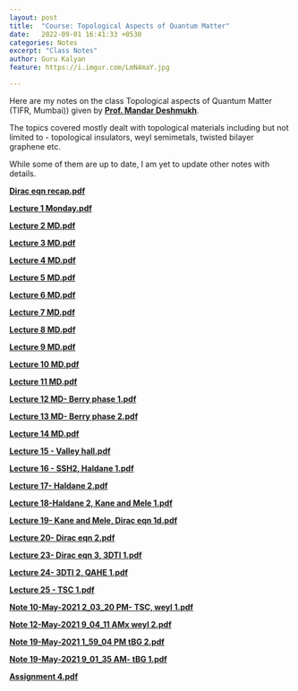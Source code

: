 ```yaml
---
layout: post
title:  "Course: Topological Aspects of Quantum Matter"
date:   2022-09-01 16:41:33 +0530
categories: Notes
excerpt: "Class Notes"
author: Guru Kalyan
feature: https://i.imgur.com/LmN4maY.jpg

---
```

Here are my notes on the class Topological aspects of Quantum Matter (TIFR, Mumbai)) given by **<a href="https://sites.google.com/view/mandarmdeshmukh/home" target="_blank">
Prof. Mandar Deshmukh</a>**.

The topics covered mostly dealt with topological materials including but not limited to - topological insulators, weyl semimetals, twisted bilayer graphene etc.

While some of them are up to date, I am yet to update other notes with details.




**<a href="https://guruzeta.github.io/sun/pdfs/Dirac eqn recap.pdf" target="_blank">Dirac eqn recap.pdf</a>**

<!-- **<a href="https://guruzeta.github.io/sun/pdfs/Exercises .pdf" target="_blank">Exercises .pdf</a>** -->

**<a href="https://guruzeta.github.io/sun/pdfs/Lecture 1 Monday.pdf" target="_blank">Lecture 1 Monday.pdf</a>**

**<a href="https://guruzeta.github.io/sun/pdfs/Lecture 2 MD.pdf" target="_blank">Lecture 2 MD.pdf</a>**

**<a href="https://guruzeta.github.io/sun/pdfs/Lecture 3 MD.pdf" target="_blank">Lecture 3 MD.pdf</a>**

**<a href="https://guruzeta.github.io/sun/pdfs/Lecture 4 MD.pdf" target="_blank">Lecture 4 MD.pdf</a>**

**<a href="https://guruzeta.github.io/sun/pdfs/Lecture 5 MD.pdf" target="_blank">Lecture 5 MD.pdf</a>**

**<a href="https://guruzeta.github.io/sun/pdfs/Lecture 6 MD.pdf" target="_blank">Lecture 6 MD.pdf</a>**

**<a href="https://guruzeta.github.io/sun/pdfs/Lecture 7 MD.pdf" target="_blank">Lecture 7 MD.pdf</a>**

**<a href="https://guruzeta.github.io/sun/pdfs/Lecture 8 MD.pdf" target="_blank">Lecture 8 MD.pdf</a>**

**<a href="https://guruzeta.github.io/sun/pdfs/Lecture 9 MD.pdf" target="_blank">Lecture 9 MD.pdf</a>**

**<a href="https://guruzeta.github.io/sun/pdfs/Lecture 10 MD.pdf" target="_blank">Lecture 10 MD.pdf</a>**

**<a href="https://guruzeta.github.io/sun/pdfs/Lecture 11 MD.pdf" target="_blank">Lecture 11 MD.pdf</a>**

**<a href="https://guruzeta.github.io/sun/pdfs/Lecture 12 MD- Berry phase 1.pdf" target="_blank">Lecture 12 MD- Berry phase 1.pdf</a>**

**<a href="https://guruzeta.github.io/sun/pdfs/Lecture 13 MD- Berry phase 2.pdf" target="_blank">Lecture 13 MD- Berry phase 2.pdf</a>**

**<a href="https://guruzeta.github.io/sun/pdfs/Lecture 14 MD.pdf" target="_blank">Lecture 14 MD.pdf</a>**

**<a href="https://guruzeta.github.io/sun/pdfs/Lecture 15 - Valley hall.pdf" target="_blank">Lecture 15 - Valley hall.pdf</a>**

**<a href="https://guruzeta.github.io/sun/pdfs/Lecture 16 - SSH2, Haldane 1.pdf" target="_blank">Lecture 16 - SSH2, Haldane 1.pdf</a>**

**<a href="https://guruzeta.github.io/sun/pdfs/Lecture 17- Haldane 2.pdf" target="_blank">Lecture 17- Haldane 2.pdf</a>**

**<a href="https://guruzeta.github.io/sun/pdfs/Lecture 18-Haldane 2, Kane and Mele 1.pdf" target="_blank">Lecture 18-Haldane 2, Kane and Mele 1.pdf</a>**

**<a href="https://guruzeta.github.io/sun/pdfs/Lecture 19- Kane and Mele, Dirac eqn 1d.pdf" target="_blank">Lecture 19- Kane and Mele, Dirac eqn 1d.pdf</a>**

**<a href="https://guruzeta.github.io/sun/pdfs/Lecture 20- Dirac eqn 2.pdf" target="_blank">Lecture 20- Dirac eqn 2.pdf</a>**

**<a href="https://guruzeta.github.io/sun/pdfs/Lecture 23- Dirac eqn 3, 3DTI 1.pdf" target="_blank">Lecture 23- Dirac eqn 3, 3DTI 1.pdf</a>**

**<a href="https://guruzeta.github.io/sun/pdfs/Lecture 24- 3DTI 2, QAHE 1.pdf" target="_blank">Lecture 24- 3DTI 2, QAHE 1.pdf</a>**

**<a href="https://guruzeta.github.io/sun/pdfs/Lecture 25 - TSC 1.pdf" target="_blank">Lecture 25 - TSC 1.pdf</a>**
<!--
**<a href="https://guruzeta.github.io/sun/pdfs/Missed lectures list.pdf" target="_blank">Missed lectures list.pdf</a>** -->

**<a href="https://guruzeta.github.io/sun/pdfs/Note 10-May-2021 2_03_20 PM- TSC, weyl 1.pdf" target="_blank">Note 10-May-2021 2_03_20 PM- TSC, weyl 1.pdf</a>**

**<a href="https://guruzeta.github.io/sun/pdfs/Note 12-May-2021 9_04_11 AMx weyl 2.pdf" target="_blank">Note 12-May-2021 9_04_11 AMx weyl 2.pdf</a>**

**<a href="https://guruzeta.github.io/sun/pdfs/Note 19-May-2021 1_59_04 PM tBG 2.pdf" target="_blank">Note 19-May-2021 1_59_04 PM tBG 2.pdf</a>**

**<a href="https://guruzeta.github.io/sun/pdfs/Note 19-May-2021 9_01_35 AM- tBG 1.pdf" target="_blank">Note 19-May-2021 9_01_35 AM- tBG 1.pdf</a>**

<!-- **<a href="https://guruzeta.github.io/sun/pdfs/ToC.pdf" target="_blank">ToC.pdf</a>**

**<a href="https://guruzeta.github.io/sun/pdfs/Weyl and Dirac semi metals.pdf" target="_blank">Weyl and Dirac semi metals.pdf</a>** -->



**<a href="https://guruzeta.github.io/sun/pdfs/Assignment 4.pdf" target="_blank">Assignment 4.pdf</a>**

